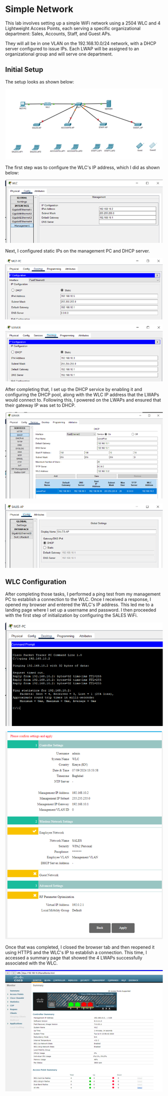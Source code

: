 # Simple Network
This lab involves setting up a simple WiFi network using a 2504 WLC and 4 Lightweight Access Points, each serving a specific organizational department: Sales, Accounts, Staff, and Guest APs.

They will all be in one VLAN on the 192.168.10.0/24 network, with a DHCP server configured to issue IPs. Each LWAP will be assigned to an organizational group and will serve one department.

## Initial Setup

The setup looks as shown below:

![Initial setup](https://github.com/RouteSeeker/CCNA_WiFi-Packet_Tracer/blob/main/assets/screenshots/01.Initial.PNG)

The first step was to configure the WLC's IP address, which I did as shown below:

![WLC config](https://github.com/RouteSeeker/CCNA_WiFi-Packet_Tracer/blob/main/assets/screenshots/02.WLC_Config.PNG)

Next, I configured static IPs on the management PC and DHCP server.

![Mgt PC config](https://github.com/RouteSeeker/CCNA_WiFi-Packet_Tracer/blob/main/assets/screenshots/03.MGT_PC_Config.PNG)

![server config](https://github.com/RouteSeeker/CCNA_WiFi-Packet_Tracer/blob/main/assets/screenshots/04.ServerIP_Config.PNG)

After completing that, I set up the DHCP service by enabling it and configuring the DHCP pool, along with the WLC IP address that the LWAPs would connect to. Following this, I powered on the LWAPs and ensured that their gateway IP was set to DHCP.

![DHCP config](https://github.com/RouteSeeker/CCNA_WiFi-Packet_Tracer/blob/main/assets/screenshots/05.DHCP_Config.PNG)

![LWAP config](https://github.com/RouteSeeker/CCNA_WiFi-Packet_Tracer/blob/main/assets/screenshots/06.LWAP_WiFi.PNG)

## WLC Configuration

After completing those tasks, I performed a ping test from my management PC to establish a connection to the WLC. Once I received a response, I opened my browser and entered the WLC's IP address. This led me to a landing page where I set up a username and password. I then proceeded with the first step of initialization by configuring the SALES WiFi.

![Ping test](https://github.com/RouteSeeker/CCNA_WiFi-Packet_Tracer/blob/main/assets/screenshots/07.ping.PNG)

![Completed setup](https://github.com/RouteSeeker/CCNA_WiFi-Packet_Tracer/blob/main/assets/screenshots/09.WLC_Completed_Config.PNG)

Once that was completed, I closed the browser tab and then reopened it using HTTPS and the WLC's IP to establish a connection. This time, I accessed a summary page that showed the 4 LWAPs successfully associated with the WLC.

![Summary](https://github.com/RouteSeeker/CCNA_WiFi-Packet_Tracer/blob/main/assets/screenshots/10.Summary_page.PNG)



